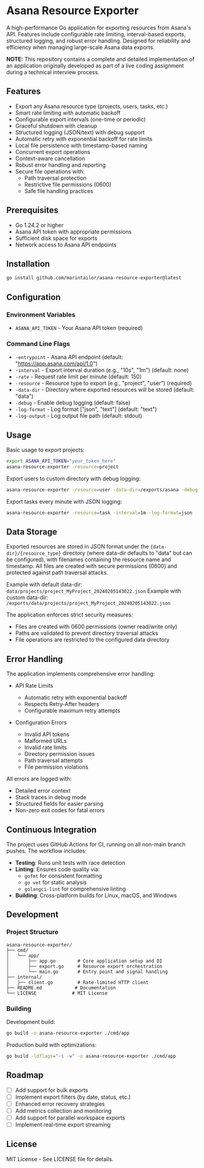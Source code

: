 # Asana Resource Exporter

A high-performance Go application for exporting resources from Asana's API. Features include configurable rate limiting, interval-based exports, structured logging, and robust error handling. Designed for reliability and efficiency when managing large-scale Asana data exports.

**NOTE:** This repository contains a complete and detailed implementation of an application originally developed as part of a live coding assignment during a technical interview process.

## Features

- Export any Asana resource type (projects, users, tasks, etc.)
- Smart rate limiting with automatic backoff
- Configurable export intervals (one-time or periodic)
- Graceful shutdown with cleanup
- Structured logging (JSON/text) with debug support
- Automatic retry with exponential backoff for rate limits
- Local file persistence with timestamp-based naming
- Concurrent export operations
- Context-aware cancellation
- Robust error handling and reporting
- Secure file operations with:
  - Path traversal protection
  - Restrictive file permissions (0600)
  - Safe file handling practices

## Prerequisites

- Go 1.24.2 or higher
- Asana API token with appropriate permissions
- Sufficient disk space for exports
- Network access to Asana API endpoints

## Installation

```bash
go install github.com/marintailor/asana-resource-exporter@latest
```

## Configuration

### Environment Variables

- `ASANA_API_TOKEN` - Your Asana API token (required)

### Command Line Flags

- `-entrypoint` - Asana API endpoint (default: "https://app.asana.com/api/1.0")
- `-interval` - Export interval duration (e.g., "10s", "1m") (default: none)
- `-rate` - Request rate limit per minute (default: 150)
- `-resource` - Resource type to export (e.g., "project", "user") (required)
- `-data-dir` - Directory where exported resources will be stored (default: "data")
- `-debug` - Enable debug logging (default: false)
- `-log-format` - Log format ["json", "text"] (default: "text")
- `-log-output` - Log output file path (default: stdout)

## Usage

Basic usage to export projects:
```bash
export ASANA_API_TOKEN="your_token_here"
asana-resource-exporter -resource=project
```

Export users to custom directory with debug logging:
```bash
asana-resource-exporter -resource=user -data-dir=/exports/asana -debug
```

Export tasks every minute with JSON logging:
```bash
asana-resource-exporter -resource=task -interval=1m -log-format=json
```

## Data Storage

Exported resources are stored in JSON format under the `{data-dir}/{resource_type}` directory (where data-dir defaults to "data" but can be configured), with filenames containing the resource name and timestamp. All files are created with secure permissions (0600) and protected against path traversal attacks.

Example with default data-dir: `data/projects/project_MyProject_20240205143022.json`
Example with custom data-dir: `/exports/data/projects/project_MyProject_20240205143022.json`

The application enforces strict security measures:
- Files are created with 0600 permissions (owner read/write only)
- Paths are validated to prevent directory traversal attacks
- File operations are restricted to the configured data directory

## Error Handling

The application implements comprehensive error handling:

- API Rate Limits
  - Automatic retry with exponential backoff
  - Respects Retry-After headers
  - Configurable maximum retry attempts

- Configuration Errors
  - Invalid API tokens
  - Malformed URLs
  - Invalid rate limits
  - Directory permission issues
  - Path traversal attempts
  - File permission violations

All errors are logged with:
- Detailed error context
- Stack traces in debug mode
- Structured fields for easier parsing
- Non-zero exit codes for fatal errors

## Continuous Integration

The project uses GitHub Actions for CI, running on all non-main branch pushes. The workflow includes:

- **Testing**: Runs unit tests with race detection
- **Linting**: Ensures code quality via:
  - `gofmt` for consistent formatting
  - `go vet` for static analysis
  - `golangci-lint` for comprehensive linting
- **Building**: Cross-platform builds for Linux, macOS, and Windows

## Development

### Project Structure

```
asana-resource-exporter/
├── cmd/
│   └── app/
│       ├── app.go        # Core application setup and DI
│       ├── export.go     # Resource export orchestration
│       └── main.go       # Entry point and signal handling
├── internal/
│   ├── client.go         # Rate-limited HTTP client
├── README.md            # Documentation
└── LICENSE             # MIT License
```

### Building

Development build:
```bash
go build -o asana-resource-exporter ./cmd/app
```

Production build with optimizations:
```bash
go build -ldflags="-s -w" -o asana-resource-exporter ./cmd/app
```

## Roadmap

- [ ] Add support for bulk exports
- [ ] Implement export filters (by date, status, etc.)
- [ ] Enhanced error recovery strategies
- [ ] Add metrics collection and monitoring
- [ ] Add support for parallel workspace exports
- [ ] Implement real-time export streaming

## License

MIT License - See LICENSE file for details.

